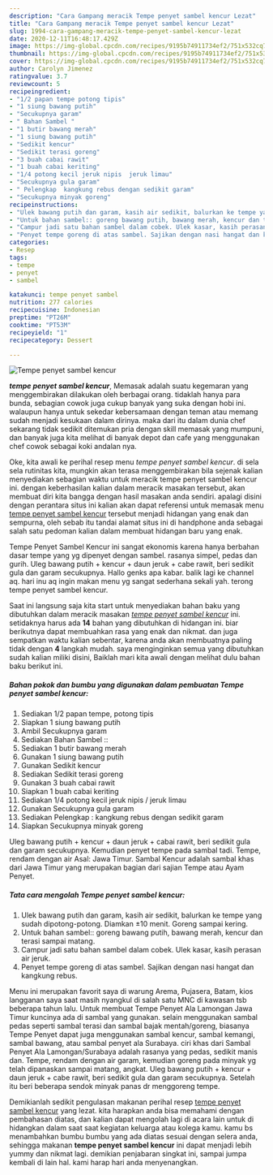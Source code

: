 ```yaml
---
description: "Cara Gampang meracik Tempe penyet sambel kencur Lezat"
title: "Cara Gampang meracik Tempe penyet sambel kencur Lezat"
slug: 1994-cara-gampang-meracik-tempe-penyet-sambel-kencur-lezat
date: 2020-12-11T16:48:17.429Z
image: https://img-global.cpcdn.com/recipes/9195b74911734ef2/751x532cq70/tempe-penyet-sambel-kencur-foto-resep-utama.jpg
thumbnail: https://img-global.cpcdn.com/recipes/9195b74911734ef2/751x532cq70/tempe-penyet-sambel-kencur-foto-resep-utama.jpg
cover: https://img-global.cpcdn.com/recipes/9195b74911734ef2/751x532cq70/tempe-penyet-sambel-kencur-foto-resep-utama.jpg
author: Carolyn Jimenez
ratingvalue: 3.7
reviewcount: 5
recipeingredient:
- "1/2 papan tempe potong tipis"
- "1 siung bawang putih"
- "Secukupnya garam"
- " Bahan Sambel "
- "1 butir bawang merah"
- "1 siung bawang putih"
- "Sedikit kencur"
- "Sedikit terasi goreng"
- "3 buah cabai rawit"
- "1 buah cabai keriting"
- "1/4 potong kecil jeruk nipis  jeruk limau"
- "Secukupnya gula garam"
- " Pelengkap  kangkung rebus dengan sedikit garam"
- "Secukupnya minyak goreng"
recipeinstructions:
- "Ulek bawang putih dan garam, kasih air sedikit, balurkan ke tempe yang sudah dipotong-potong. Diamkan ±10 menit. Goreng sampai kering."
- "Untuk bahan sambel:: goreng bawang putih, bawang merah, kencur dan terasi sampai matang."
- "Campur jadi satu bahan sambel dalam cobek. Ulek kasar, kasih perasan air jeruk."
- "Penyet tempe goreng di atas sambel. Sajikan dengan nasi hangat dan kangkung rebus."
categories:
- Resep
tags:
- tempe
- penyet
- sambel

katakunci: tempe penyet sambel 
nutrition: 277 calories
recipecuisine: Indonesian
preptime: "PT26M"
cooktime: "PT53M"
recipeyield: "1"
recipecategory: Dessert

---
```



![Tempe penyet sambel kencur](https://img-global.cpcdn.com/recipes/9195b74911734ef2/751x532cq70/tempe-penyet-sambel-kencur-foto-resep-utama.jpg)

<b><i>tempe penyet sambel kencur</i></b>, Memasak adalah suatu kegemaran yang menggembirakan dilakukan oleh berbagai orang. tidaklah hanya para bunda, sebagian cowok juga cukup banyak yang suka dengan hobi ini. walaupun hanya untuk sekedar kebersamaan dengan teman atau memang sudah menjadi kesukaan dalam dirinya. maka dari itu dalam dunia chef sekarang tidak sedikit ditemukan pria dengan skill memasak yang mumpuni, dan banyak juga kita melihat di banyak depot dan cafe yang menggunakan chef cowok sebagai koki andalan nya.

Oke, kita awali ke perihal resep menu <i>tempe penyet sambel kencur</i>. di sela sela rutinitas kita, mungkin akan terasa menggembirakan bila sejenak kalian menyediakan sebagian waktu untuk meracik tempe penyet sambel kencur ini. dengan keberhasilan kalian dalam meracik masakan tersebut, akan membuat diri kita bangga dengan hasil masakan anda sendiri. apalagi disini dengan perantara situs ini kalian akan dapat referensi untuk memasak menu <u>tempe penyet sambel kencur</u> tersebut menjadi hidangan yang enak dan sempurna, oleh sebab itu tandai alamat situs ini di handphone anda sebagai salah satu pedoman kalian dalam membuat hidangan baru yang enak.

Tempe Penyet Sambel Kencur ini sangat ekonomis karena hanya berbahan dasar tempe yang yg dipenyet dengan sambel. rasanya simpel, pedas dan gurih. Uleg bawang putih + kencur + daun jeruk + cabe rawit, beri sedikit gula dan garam secukupnya. Hallo genks apa kabar. balik lagi ke channel aq. hari inu aq ingin makan menu yg sangat sederhana sekali yah. terong tempe penyet sambel kencur.


Saat ini langsung saja kita start untuk menyediakan bahan baku yang dibutuhkan dalam meracik masakan <u><i>tempe penyet sambel kencur</i></u> ini. setidaknya harus ada <b>14</b> bahan yang dibutuhkan di hidangan ini. biar berikutnya dapat membuahkan rasa yang enak dan nikmat. dan juga sempatkan waktu kalian sebentar, karena anda akan membuatnya paling tidak dengan <b>4</b> langkah mudah. saya menginginkan semua yang dibutuhkan sudah kalian miliki disini, Baiklah mari kita awali dengan melihat dulu bahan baku berikut ini.

<!--inarticleads1-->

##### Bahan pokok dan bumbu yang digunakan dalam pembuatan Tempe penyet sambel kencur:

1. Sediakan 1/2 papan tempe, potong tipis
1. Siapkan 1 siung bawang putih
1. Ambil Secukupnya garam
1. Sediakan  Bahan Sambel ::
1. Sediakan 1 butir bawang merah
1. Gunakan 1 siung bawang putih
1. Gunakan Sedikit kencur
1. Sediakan Sedikit terasi goreng
1. Gunakan 3 buah cabai rawit
1. Siapkan 1 buah cabai keriting
1. Sediakan 1/4 potong kecil jeruk nipis / jeruk limau
1. Gunakan Secukupnya gula garam
1. Sediakan  Pelengkap : kangkung rebus dengan sedikit garam
1. Siapkan Secukupnya minyak goreng


Uleg bawang putih + kencur + daun jeruk + cabai rawit, beri sedikit gula dan garam secukupnya. Kemudian penyet tempe pada sambal tadi. Tempe, rendam dengan air Asal: Jawa Timur. Sambal Kencur adalah sambal khas dari Jawa Timur yang merupakan bagian dari sajian Tempe atau Ayam Penyet. 

<!--inarticleads2-->

##### Tata cara mengolah Tempe penyet sambel kencur:

1. Ulek bawang putih dan garam, kasih air sedikit, balurkan ke tempe yang sudah dipotong-potong. Diamkan ±10 menit. Goreng sampai kering.
1. Untuk bahan sambel:: goreng bawang putih, bawang merah, kencur dan terasi sampai matang.
1. Campur jadi satu bahan sambel dalam cobek. Ulek kasar, kasih perasan air jeruk.
1. Penyet tempe goreng di atas sambel. Sajikan dengan nasi hangat dan kangkung rebus.


Menu ini merupakan favorit saya di warung Arema, Pujasera, Batam, kios langganan saya saat masih nyangkul di salah satu MNC di kawasan tsb beberapa tahun lalu. Untuk membuat Tempe Penyet Ala Lamongan Jawa Timur kuncinya ada di sambal yang gunakan. selain menggunakan sambal pedas seperti sambal terasi dan sambal bajak mentah/goreng, biasanya Tempe Penyet dapat juga menggunakan sambal kencur, sambal kemangi, sambal bawang, atau sambal penyet ala Surabaya. ciri khas dari Sambal Penyet Ala Lamongan/Surabaya adalah rasanya yang pedas, sedikit manis dan. Tempe, rendam dengan air garam, kemudian goreng pada minyak yg telah dipanaskan sampai matang, angkat. Uleg bawang putih + kencur + daun jeruk + cabe rawit, beri sedikit gula dan garam secukupnya. Setelah itu beri beberapa sendok minyak panas dr menggoreng tempe. 

Demikianlah sedikit pengulasan makanan perihal resep <u>tempe penyet sambel kencur</u> yang lezat. kita harapkan anda bisa memahami dengan pembahasan diatas, dan kalian dapat mengolah lagi di acara lain untuk di hidangkan dalam saat saat kegiatan keluarga atau kolega kamu. kamu bs menambahkan bumbu bumbu yang ada diatas sesuai dengan selera anda, sehingga makanan <b>tempe penyet sambel kencur</b> ini dapat menjadi lebih yummy dan nikmat lagi. demikian penjabaran singkat ini, sampai jumpa kembali di lain hal. kami harap hari anda menyenangkan.
